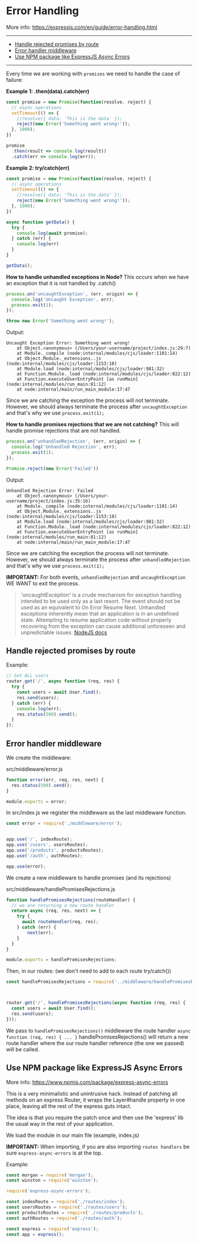 # Error Handling
More info: https://expressjs.com/en/guide/error-handling.html

---

* [Handle rejected promises by route](#handle-rejected-promises-by-route)
* [Error handler middleware](#error-handler-middleware)
* [Use NPM package like ExpressJS Async Errors](#use-npm-package-like-expressjs-async-errors)

---

Every time we are working with `promises` we need to handle the case of failure:

**Example 1: .then(data).catch(err)**

```js
const promise = new Promise(function(resolve, reject) {
  // async operations
  setTimeout(() => {
    //resolve({ data: 'This is the data' });
    reject(new Error('Something went wrong!'));
  }, 1000);
})

promise
  .then(result => console.log(result))
  .catch(err => console.log(err));

```

**Example 2: try/catch(err)**
```js
const promise = new Promise(function(resolve, reject) {
  // async operations
  setTimeout(() => {
    //resolve({ data: 'This is the data' });
    reject(new Error('Something went wrong!'));
  }, 1000);
})

async function getData() {
  try {
    console.log(await promise);
  } catch (err) {
    console.log(err)
  }
}

getData();
```

**How to handle unhandled exceptions in Node?**
This occurs when we have an exception that it is not handled by .catch()

```js
process.on('uncaughtException', (err, origin) => {
  console.log('Uncaught Exception', err);
  process.exit(1);
});

throw new Error('Something went wrong!');
```

Output:
```
Uncaught Exception Error: Something went wrong!
    at Object.<anonymous> (/Users/your-username/project/index.js:29:7)
    at Module._compile (node:internal/modules/cjs/loader:1101:14)
    at Object.Module._extensions..js (node:internal/modules/cjs/loader:1153:10)
    at Module.load (node:internal/modules/cjs/loader:981:32)
    at Function.Module._load (node:internal/modules/cjs/loader:822:12)
    at Function.executeUserEntryPoint [as runMain] (node:internal/modules/run_main:81:12)
    at node:internal/main/run_main_module:17:47
```

Since we are catching the exception the process will not terminate. However, we should always terminate the process after `uncaughtException` and that's why we use `process.exit(1);`

**How to handle promises rejections that we are not catching?**
This will handle promise rejections that are not handled.

```js
process.on('unhandledRejection', (err, origin) => {
  console.log('Unhandled Rejection', err);
  process.exit(1);
});

Promise.reject(new Error('Failed'))
```

Output:
```
Unhandled Rejection Error: Failed
    at Object.<anonymous> (/Users/your-username/project/index.js:35:16)
    at Module._compile (node:internal/modules/cjs/loader:1101:14)
    at Object.Module._extensions..js (node:internal/modules/cjs/loader:1153:10)
    at Module.load (node:internal/modules/cjs/loader:981:32)
    at Function.Module._load (node:internal/modules/cjs/loader:822:12)
    at Function.executeUserEntryPoint [as runMain] (node:internal/modules/run_main:81:12)
    at node:internal/main/run_main_module:17:47
```

Since we are catching the exception the process will not terminate. However, we should always terminate the process after `unhandledRejection` and that's why we use `process.exit(1);`

**IMPORTANT:** For both events, `unhandledRejection` and `uncaughtException` WE WANT to exit the process.

> 'uncaughtException' is a crude mechanism for exception handling intended to be used only as a last resort. The event should not be used as an equivalent to On Error Resume Next. Unhandled exceptions inherently mean that an application is in an undefined state. Attempting to resume application code without properly recovering from the exception can cause additional unforeseen and unpredictable issues. [NodeJS docs](https://nodejs.org/api/process.html#warning-using-uncaughtexception-correctly)

## Handle rejected promises by route

Example:
```js
// Get ALL users
router.get('/', async function (req, res) {
  try {
    const users = await User.find();
    res.send(users);
  } catch (err) {
    console.log(err);
    res.status(500).send();
  }
});
```

## Error handler middleware

We create the middleware:

src/middleware/error.js

```js
function error(err, req, res, next) {
  res.status(500).send();
}

module.exports = error;
```

In src/index.js we register the middleware as the last middleware function.

```js
const error = require('./middleware/error');


app.use('/', indexRoute);
app.use('/users', usersRoutes);
app.use('/products', productsRoutes);
app.use('/auth', authRoutes);

app.use(error);
```

We create a new middleware to handle promises (and its rejections)

src/middleware/handlePromisesRejections.js

```js
function handlePromisesRejections(routeHandler) {
  // we are returning a new route handler
  return async (req, res, next) => {
    try {
      await routeHandler(req, res);
    } catch (err) {
        next(err);
    }
  }
}

module.exports = handlePromisesRejections;
```

Then, in our routes:
(we don't need to add to each route try/catch())

```js
const handlePromisesRejections = require('../middleware/handlePromisesRejections');



router.get('/', handlePromisesRejections(async function (req, res) {
  const users = await User.find();
  res.send(users);
}));
```

We pass to `handlePromisesRejections()` middleware the route handler `async function (req, res) { ... }`
handlePromisesRejections() will return a new route handler where the our route handler reference (the one we passed) will be called.

## Use NPM package like ExpressJS Async Errors
More info: https://www.npmjs.com/package/express-async-errors

This is a very minimalistic and unintrusive hack. Instead of patching all methods on an express Router, it wraps the Layer#handle property in one place, leaving all the rest of the express guts intact.

The idea is that you require the patch once and then use the 'express' lib the usual way in the rest of your application.

We load the module in our main file (example, index.js)

**IMPORTANT:** When importing, if you are also importing `routes handlers` be sure `express-async-errors` is at the top.

Example:

```js
const morgan = require('morgan');
const winston = require('winston');

require('express-async-errors');

const indexRoute = require('./routes/index');
const usersRoutes = require('./routes/users');
const productsRoutes = require('./routes/products');
const authRoutes = require('./routes/auth');

const express = require('express');
const app = express();
```